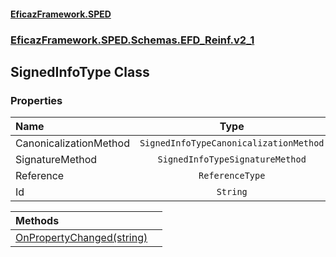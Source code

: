 #### [EficazFramework.SPED](EficazFrameworkSPED.md 'EficazFramework SPED')
### [EficazFramework.SPED.Schemas.EFD_Reinf.v2_1](EficazFramework.SPED.Schemas.EFD_Reinf.v2_1.md 'EficazFramework.SPED.Schemas.EFD_Reinf.v2_1')

## SignedInfoType Class
### Properties

| Name | Type | |
| :--- | :---: | :--- |
| CanonicalizationMethod | `SignedInfoTypeCanonicalizationMethod` |  |
| SignatureMethod | `SignedInfoTypeSignatureMethod` |  |
| Reference | `ReferenceType` |  |
| Id | `String` |  |

| Methods | |
| :--- | :--- |
| [OnPropertyChanged(string)](EficazFramework.SPED.Schemas.EFD_Reinf.v2_1/SignedInfoType/OnPropertyChanged(string).md 'EficazFramework.SPED.Schemas.EFD_Reinf.v2_1.SignedInfoType.OnPropertyChanged(string)') | |
